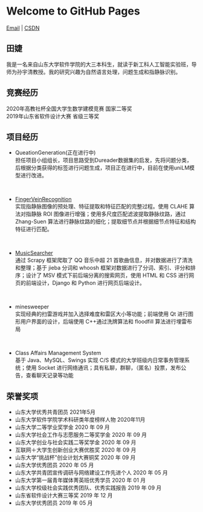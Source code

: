 # Welcome to GitHub Pages
[Email](mailto:ti_anjie@126.com) | [CSDN](https://blog.csdn.net/weixin_43445661?spm=1000.2115.3001.5343)
## 田婕
我是一名来自山东大学软件学院的大三本科生，就读于新工科人工智能实验班，导师为孙宇清教授。我的研究兴趣为自然语言处理，问题生成和指静脉识别。
## 竞赛经历
2020年高教社杯全国大学生数学建模竞赛 国家二等奖  
2019年山东省软件设计大赛 省级三等奖
## 项目经历
- QueationGeneration(正在进行中)<br/>
担任项目小组组长，项目思路受到Dureader数据集的启发，先将问题分类，后根据分类获得的标签进行问题生成，项目正在进行中，目前在使用uniLM模型进行改进。
<br/>

- [FingerVeinRecognition](https://github.com/takiee/finger-vein-recognition)<br/>
实现指静脉图像的预处理、特征提取和特征匹配的完整过程。使用 CLAHE 算法对指静脉 ROI 图像进行增强；使用多尺度匹配滤波提取静脉纹路，通过 Zhang-Suen 算法进行静脉纹路的细化；提取细节点并根据细节点特征和结构特征进行匹配。
<br/>

- [MusicSearcher](https://github.com/takiee/music-searcher)<br/>
通过 Scrapy 框架爬取了 QQ 音乐中超 21 首歌曲信息，并对数据进行了清洗和整理；基于 jieba 分词和 whoosh 框架对数据进行了分词、索引、评分和排序；设计了 MSV 模式下前后端分离的搜索网页，使用 HTML 和 CSS 进行网页的前端设计，Django 和 Python 进行网页后端设计。
<br/>

- minesweeper<br/>
实现经典的扫雷游戏并加入选择难度和雷区大小等功能；前端使用 Qt 进行图形用户界面的设计，后端使用 C++通过洗牌算法和 floodfill 算法进行埋雷布局
<br/>

- Class Affairs Management System<br/>
基于 Java、MySQL、Swings 实现 C/S 模式的大学班级内日常事务管理系统；使用 Socket 进行网络通讯；具有私聊，群聊，（匿名）投票，发布公告，查看聊天记录等功能

## 荣誉奖项
- 山东大学优秀共青团员  2021年5月
- 山东大学软件学院学术科研类年度榜样人物 2020年11月
- 山东大学二等学业奖学金 2020 年 09 月
- 山东大学社会工作与志愿服务二等奖学金 2020 年 09 月
- 山东大学创业与社会实践二等奖学金 2020 年 09 月
- 互联网＋大学生创新创业大赛优胜奖 2020 年 09 月
- 山东大学“挑战杯”创业计划大赛铜奖 2020 年 09 月
- 山东大学优秀团员 2020 年 05 月
- 山东大学共青团宣传调研与网络建设工作先进个人 2020 年 05 月
- 山东大学第一届青年媒体菁英班优秀学员 2020 年 01 月
- 山东大学校级社会实践优秀团队、优秀实践报告 2019 年 09 月
- 山东省软件设计大赛三等奖 2019 年 12 月
- 山东大学优秀团员  2019 年 05 月
